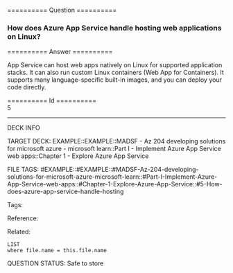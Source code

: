 ========== Question ==========  

### How does Azure App Service handle hosting web applications on Linux?  

========== Answer ==========  

App Service can host web apps natively on Linux for supported application
stacks. It can also run custom Linux containers (Web App for Containers). It
supports many language-specific built-in images, and you can deploy your code
directly.

========== Id ==========  
5

---

DECK INFO

TARGET DECK: EXAMPLE::EXAMPLE::MADSF - Az 204 developing solutions for microsoft azure - microsoft learn::Part I - Implement Azure App Service web apps::Chapter 1 - Explore Azure App Service

FILE TAGS: #EXAMPLE::#EXAMPLE::#MADSF-Az-204-developing-solutions-for-microsoft-azure-microsoft-learn::#Part-I-Implement-Azure-App-Service-web-apps::#Chapter-1-Explore-Azure-App-Service::#5-How-does-azure-app-service-handle-hosting

Tags:

Reference:

Related:

```dataview
LIST
where file.name = this.file.name
```
QUESTION STATUS: Safe to store

